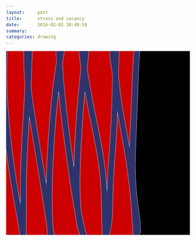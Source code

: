 ```yaml
---
layout:     post
title:      stress and vacancy
date:       2016-02-02 20:49:59
summary:    
categories: drawing
---
```

![stress and vacancy](/images/diary/stress-and-vacancy.png "sudo BREAK")
